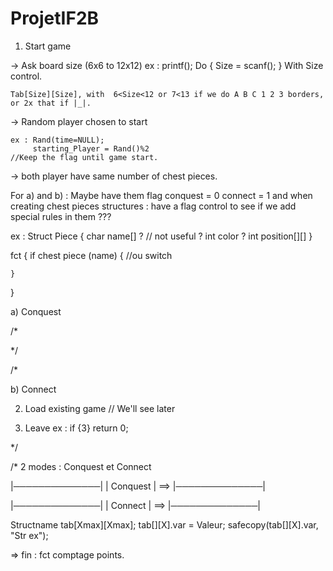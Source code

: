 # ProjetIF2B
1. Start game

-> Ask board size (6x6 to 12x12)
    ex : printf();
         Do {
         Size = scanf();
         } With Size control.

    Tab[Size][Size], with  6<Size<12 or 7<13 if we do A B C 1 2 3 borders, or 2x that if |_|.

-> Random player chosen to start

    ex : Rand(time=NULL);
         starting_Player = Rand()%2
    //Keep the flag until game start.


-> both player have same number of chest pieces.

For a) and b) : Maybe have them flag conquest = 0 connect = 1 and when creating chest pieces
structures : have a flag control to see if we add special rules in them ???

ex :
Struct Piece {
    char name[] ? // not useful ?
    int color ?
    int position[][]
}

fct {
if chest piece (name) {      //ou switch

    }
}

a) Conquest

/*




*/

/*

b) Connect


2. Load existing game
    // We'll see later

3. Leave
    ex : if {3} return 0;

*/



/*
2 modes : Conquest et Connect

|──────────────|
|   Conquest   |  ==>
|──────────────|

|──────────────|
|   Connect    |  ==>
|──────────────|



Structname tab[Xmax][Xmax];
tab[][X].var = Valeur;
safecopy(tab[][X].var, "Str ex");


=> fin : fct comptage points.
